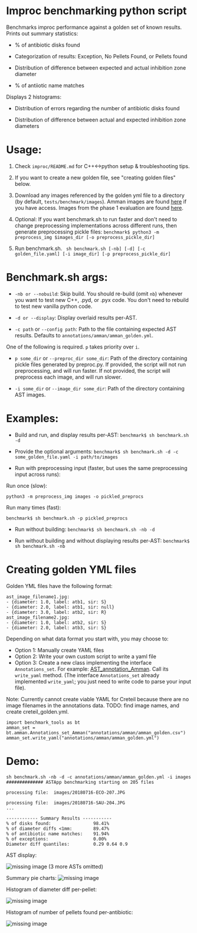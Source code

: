 # Improc benchmarking python script
Benchmarks improc performance against a golden set of known results.
Prints out summary statistics:

- % of antibiotic disks found

- Categorization of results: Exception, No Pellets Found, or Pellets found

- Distribution of difference between expected and actual inhibition zone diameter

- % of antiiotic name matches

Displays 2 histograms:
- Distribution of errors regarding the number of antibiotic disks found

- Distribution of difference between actual and expected inhibition zone diameters

# Usage:

1. Check `improc/README.md` for C++<->python setup & troubleshooting tips.

2. If you want to create a new golden file, see "creating golden files" below.

3. Download any images referenced by the golden yml file to a directory (by default, `tests/benchmark/images`).
Amman images are found [here](https://drive.google.com/open?id=1nyb1L9lxmx6PSvdTvz_umnFJ0E-GAwp-) if you have access. Images from the phase 1 evaluation are found [here](https://drive.google.com/drive/folders/1x8I6ccTPPSR-YXguota1Fm8_X78Aw5Qa?usp=sharing).

4. Optional: If you want benchmark.sh to run faster and don't need to change
   preprocessing implementations across different runs, then generate
   preprocessing pickle files:
   `benchmark$ python3 -m preprocess_img $images_dir [-o preprocess_pickle_dir]`

5. Run benchmark.sh.
` sh benchmark.sh [-nb] [-d] [-c golden_file.yaml] [-i image_dir] [-p preprocess_pickle_dir]`

# Benchmark.sh args:

- `-nb or --nobuild`: Skip build. You should re-build (omit `nb`) whenever you want to test new C++, .pyd, or .pyx code. You don't need to rebuild to test new vanilla python code.

-  `-d or --display`: Display overlaid results per-AST.

- `-c path` or `--config path`: Path to the file containing expected AST
results. Defaults to `annotations/amman/amman_golden.yml`.

One of the following is required. `p` takes priority over `i`.

- `p some_dir` or `--preproc_dir some_dir`: Path of the directory containing
pickle files generated by preproc.py. If provided, the script will not run
preprocessing, and will run faster. If not provided, the script will preprocess
each image, and will run slower. 

- `-i some_dir` or `--image_dir some_dir`: Path of the directory containing AST images. 


# Examples:
* Build and run, and display results per-AST:
`benchmark$ sh benchmark.sh -d `

* Provide the optional arguments:
`benchmark$ sh benchmark.sh -d -c some_golden_file.yaml -i path/to/images`

* Run with preprocessing input (faster, but uses the same preprocessing input across runs):

Run once (slow):

`python3 -m preprocess_img images -o pickled_preprocs`

Run many times (fast):

`benchmark$ sh benchmark.sh -p pickled_preprocs`

* Run without building:
`benchmark$ sh benchmark.sh -nb -d`

* Run without building and without displaying results per-AST:
`benchmark$ sh benchmark.sh -nb`

# Creating golden YML files 

Golden YML files have the following format:
```
ast_image_filename1.jpg:
- {diameter: 1.0, label: atb1, sir: S}
- {diameter: 2.0, label: atb1, sir: null}
- {diameter: 3.0, label: atb2, sir: R}
ast_image_filename2.jpg:
- {diameter: 1.0, label: atb2, sir: S}
- {diameter: 2.0, label: atb3, sir: S}
```
Depending on what data format you start with, you may choose to:

* Option 1: Manually create YAML files
* Option 2: Write your own custom script to write a yaml file
* Option 3: Create a new class implementing the interface `Annotations_set`. For example: [AST_annotation_Amman](https://bitbucket.org/astappteam/mobile_app/src/dev/improc/tests/benchmark/benchmark_tools/usecases/amman/__init__.py). Call its `write_yaml` method. (The interface `Annotations_set` already implemented `write_yaml`; you just need to write code to parse your input file).

Note: Currently cannot create viable YAML for Creteil because there are no image filenames in the annotations data.  TODO: find image names, and create creteil_golden.yml.

```
import benchmark_tools as bt
amman_set = bt.amman.Annotations_set_Amman("annotations/amman/amman_golden.csv")
amman_set.write_yaml("annotations/amman/amman_golden.yml")
```


# Demo: 
```
sh benchmark.sh -nb -d -c annotations/amman/amman_golden.yml -i images
############## ASTApp benchmarking starting on 205 files

processing file:  images/20180716-ECO-207.JPG

processing file:  images/20180716-SAU-204.JPG
...

------------ Summary Results -----------
% of disks found:                98.41%
% of diameter diffs <1mm:        89.47%
% of antibiotic name matches:    91.94%
% of exceptions:                 0.00%
Diameter diff quantiles:         0.29 0.64 0.9
```

AST display:

![missing image](https://bitbucket.org/repo/BkGM4Mp/images/3489278573-benchmark_ast.png "AST display example")
(3 more ASTs omitted)

Summary pie charts:
![missing image](https://bitbucket.org/repo/BkGM4Mp/images/2051903809-fig1_with_max_pellet_size.png "Summary pie charts")

Histogram of diameter diff per-pellet:

![missing image](https://bitbucket.org/repo/BkGM4Mp/images/1578069852-fig2_with_max_pellet_size.png "Diameter diff histogram")

Histogram of number of pellets found per-antibiotic:

![missing image](https://bitbucket.org/repo/BkGM4Mp/images/1371280598-fig3_with_max_pellet_size.png "Number of pellets histogram")
